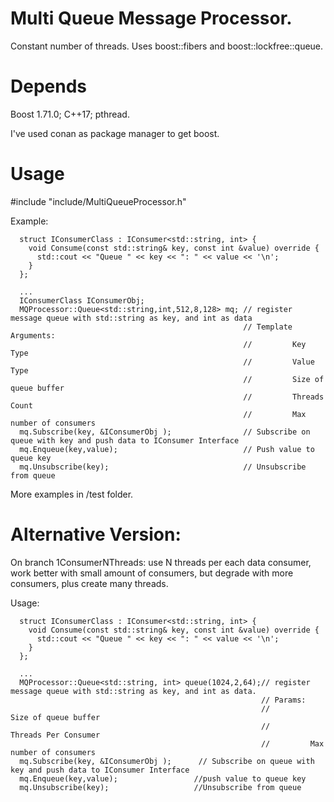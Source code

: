 # Multi Queue Message Processor.

Constant number of threads.
Uses boost::fibers and boost::lockfree::queue.

# Depends
Boost 1.71.0;
C++17;
pthread.

I've used conan as package manager to get boost.

# Usage
#include "include/MultiQueueProcessor.h"

Example:
```
  struct IConsumerClass : IConsumer<std::string, int> {
    void Consume(const std::string& key, const int &value) override { 
      std::cout << "Queue " << key << ": " << value << '\n';
    }
  };
  
  ...
  IConsumerClass IConsumerObj;
  MQProcessor::Queue<std::string,int,512,8,128> mq; // register message queue with std::string as key, and int as data
                                                    // Template Arguments: 
                                                    //         Key Type
                                                    //         Value Type
                                                    //         Size of queue buffer
                                                    //         Threads Count
                                                    //         Max number of consumers
  mq.Subscribe(key, &IConsumerObj );                // Subscribe on queue with key and push data to IConsumer Interface
  mq.Enqueue(key,value);                            // Push value to queue key
  mq.Unsubscribe(key);                              // Unsubscribe from queue  
```

More examples in /test folder.

# Alternative Version:
On branch 1ConsumerNThreads: use N threads per each data consumer, work better with small amount of consumers, but degrade with more consumers, plus create many threads.

Usage:
```
  struct IConsumerClass : IConsumer<std::string, int> {
    void Consume(const std::string& key, const int &value) override { 
      std::cout << "Queue " << key << ": " << value << '\n';
    }
  };
  
  ...
  MQProcessor::Queue<std::string, int> queue(1024,2,64);// register message queue with std::string as key, and int as data.
                                                        // Params: 
                                                        //         Size of queue buffer
                                                        //         Threads Per Consumer
                                                        //         Max number of consumers
  mq.Subscribe(key, &IConsumerObj );      // Subscribe on queue with key and push data to IConsumer Interface
  mq.Enqueue(key,value);                 //push value to queue key
  mq.Unsubscribe(key);                   //Unsubscribe from queue  
```
